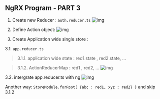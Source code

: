 ## NgRX  Program - PART 3

1. Create new Reducer : `auth.reducer.ts`
![img](https://github.com/lekhrajdinkar/NG6/blob/master/notes/assets/ngrx/31.jpg)

2. Define Action object:
![img](https://github.com/lekhrajdinkar/NG6/blob/master/notes/assets/ngrx/32.jpg)

3. Create Application wide single store : 

3.1. `app.reducer.ts`
> 3.1.1. application wide state : red1.state , red2.state, ...

> 3.1.2. ActionReducerMap : red1 , red2, ...
![img](https://github.com/lekhrajdinkar/NG6/blob/master/notes/assets/ngrx/035.jpg)

3.2. intergrate app.reducer.ts with ng
![img](https://github.com/lekhrajdinkar/NG6/blob/master/notes/assets/ngrx/034.jpg)

Another way: `StoreModule.forRoot( {abc : red1, xyz : red2} )` and skip 3.1.2



